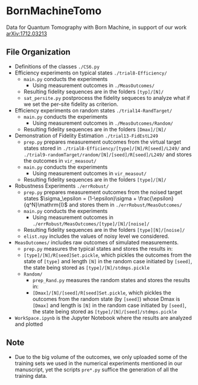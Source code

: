 # BornMachineTomo
Data for Quantum Tomography with Born Machine, in support of our work [arXiv:1712.03213](https://arxiv.org/abs/1712.03213)

## File Organization
- Definitions of the classes `./CS6.py`
- Efficiency experiments on typical states `./trial8-Efficiency/`
  - `main.py` conducts the experiments
  	- Using measurement outcomes in `./MeasOutcomes/`
  - Resulting fidelity sequences are in the folders `[typ]/[N]/`
  - `sat_persite.py` postprocess the fidelity sequeces to analyze what if we set the per-site fidelity as criterion.
- Efficiency experiments on random states `./trial14-RandTarget/
  `
  - `main.py` conducts the experiments
  	- Using measurement outcomes in `./MeasOutcomes/Random/`
  - Resulting fidelity sequences are in the folders `[Dmax]/[N]/`
- Demonstration of Fidelity Estimation `./trial13-FidEstL249`
  - `prep.py` prepares measurement outcomes from the virtual target states stored in `./trial8-Efficiency/[type]/[N]/R[seed]/L249/` and `./trial9-randomTarget/random/[N]/[seed]/R[seed]/L249/` and stores the outcomes in `vir_measout/`
  - `main.py` conducts the experiments
    - Using measurement outcomes in `vir_measout/`
  - Resulting fidelity sequences are in the folders `[type]/[N]/`
- Robustness Experiments `./errRobust/`
  - `prep.py` prepares measurement outcomes from the noised target states $\sigma_\epsilon = (1-\epsilon)\sigma + \frac{\epsilon}{q^N}\mathrm{I}$ and stores them in `./errRobust/MeasOutcomes/`
  - `main.py` conducts the experiments
    - Using measurement outcomes in `./errRobust/MeasOutcomes/[type]/[N]/[noise]/`
  - Resulting fidelity sequences are in the folders `[type][N]/[noise]/`
  - `elist.npy` includes the values of noisy level we considered.
- `MeasOutcomes/` includes raw outcomes of simulated measurements. 
  - `prep.py` measures the typical states and stores the results in:
  -  `[type]/[N]/R[seed]Set.pickle`, which pickles the outcomes from the state of `[type]` and length  `[N]` in the random case initiated by `[seed]`, the state being stored as  `[type]/[N]/stdmps.pickle`
  - `Random/`
    - `prep_Rand.py` measures the random states and stores the results in:
    -  `[Dmax]/[N]/[seed]/R[seed]Set.pickle`, which pickles the outcomes from the  random state (by `[seed]`) whose Dmax is `[Dmax]` and length is `[N]` in the random case initiated by `[seed]`, the state being stored as  `[type]/[N]/[seed]/stdmps.pickle`
- `WorkSpace.ipynb` is the Jupyter Notebook where the results are analyzed and plotted

## Note

* Due to the big volume of the outcomes, we only uploaded some of the training sets we used in the numerical experiments mentioned in our manuscript, yet the scripts `pre*.py` suffice the generation of all the training data.